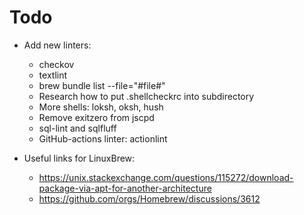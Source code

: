 # Todo

- Add new linters:
  - checkov
  - textlint
  - brew bundle list --file="#file#"
  - Research how to put .shellcheckrc into subdirectory
  - More shells: loksh, oksh, hush
  - Remove exitzero from jscpd
  - sql-lint and sqlfluff
  - GitHub-actions linter: actionlint

- Useful links for LinuxBrew:
  - <https://unix.stackexchange.com/questions/115272/download-package-via-apt-for-another-architecture>
  - <https://github.com/orgs/Homebrew/discussions/3612>
